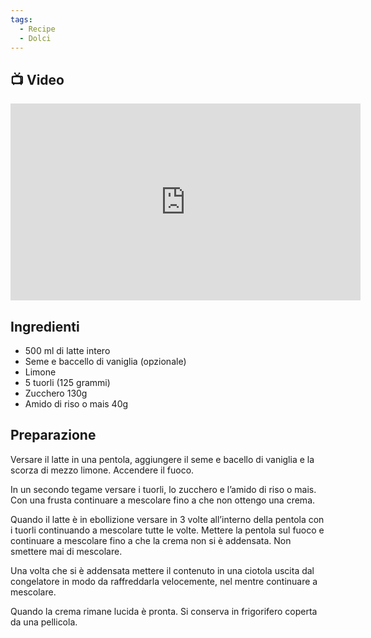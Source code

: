 ```yaml
---
tags:
  - Recipe
  - Dolci
---
```

## 📺 Video

<div class="iframe-container">
  <iframe width="560" height="315" src="https://www.youtube.com/embed/pu5MD4Zba2E" title="YouTube video player" frameborder="0" allow="accelerometer; autoplay; clipboard-write; encrypted-media; gyroscope; picture-in-picture" allowfullscreen></iframe>
</div>

## Ingredienti
* 500 ml di latte intero
* Seme e baccello di vaniglia (opzionale)
* Limone
* 5 tuorli (125 grammi)
* Zucchero 130g
* Amido di riso o mais 40g

## Preparazione
Versare il latte in una pentola, aggiungere il seme e bacello di vaniglia e la scorza di mezzo limone. Accendere il fuoco.

In un secondo tegame versare i tuorli, lo zucchero e l’amido di riso o mais. Con una frusta continuare a mescolare fino a che non ottengo una crema.

Quando il latte è in ebollizione versare in 3 volte all’interno della pentola con i tuorli continuando a mescolare tutte le volte. Mettere la pentola sul fuoco e continuare a mescolare fino a che la crema non si è addensata. Non smettere mai di mescolare.

Una volta che si è addensata mettere il contenuto in una ciotola uscita dal congelatore in modo da raffreddarla velocemente, nel mentre continuare a mescolare.

Quando la crema rimane lucida è pronta. Si conserva in frigorifero coperta da una pellicola.